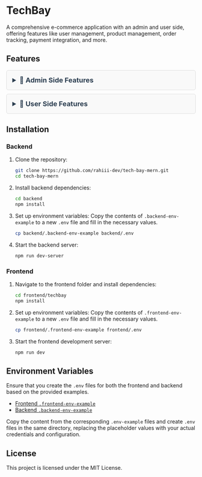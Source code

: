 # TechBay

A comprehensive e-commerce application with an admin and user side, offering features like user management, product management, order tracking, payment integration, and more.

## Features

<details style="margin-bottom: 10px; padding: 10px; border: 1px solid #ddd; border-radius: 5px; background-color: #f9f9f9;">
  <summary style="font-size: 18px; font-weight: bold; cursor: pointer; padding: 5px; color: #2c3e50;">
    🚀 <strong>Admin Side Features</strong>
  </summary>
  <ul style="padding-left: 20px; line-height: 1.6; margin-top: 10px;">
    <li>Admin sign in</li>
    <li>User management (list users, block/unblock)</li>
    <li>Category management (add, edit, soft delete)</li>
    <li>Product management (add, edit, soft delete)</li>
    <li>Multiple images for products (minimum 3, cropped, resized before upload)</li>
    <li>Order management (list orders, change order status, cancel orders)</li>
    <li>Inventory/Stock management</li>
    <li>Offer module (product and category offers)</li>
    <li>Sales report (daily, weekly, yearly, custom date)</li>
    <li>Admin dashboard with charts (filter by yearly, monthly, etc.)</li>
    <li>Coupon management (create, delete)</li>
    <li>Best-selling products (top 10)</li>
  </ul>
</details>

<details style="margin-bottom: 10px; padding: 10px; border: 1px solid #ddd; border-radius: 5px; background-color: #f9f9f9;">
  <summary style="font-size: 18px; font-weight: bold; cursor: pointer; padding: 5px; color: #2c3e50;">
    🌟 <strong>User Side Features</strong>
  </summary>
  <ul style="padding-left: 20px; line-height: 1.6; margin-top: 10px;">
    <li>Home page</li>
    <li>User sign up & login with validation (OTP, Google, Facebook, etc.)</li>
    <li>Product listing and details (image zoom, ratings, price, stock, etc.)</li>
    <li>User profile management (details, addresses, orders, cancel orders)</li>
    <li>Cart management (add to cart, remove items, control quantity based on stock)</li>
    <li>Advanced search with sorting (popularity, price, ratings, etc.)</li>
    <li>Checkout page (multiple addresses, order with COD)</li>
    <li>Order management (history, status, cancellation, returns)</li>
    <li>Coupon management (apply, remove coupons)</li>
    <li>Wishlist management (add/remove products)</li>
    <li>Wallet for canceled orders</li>
    <li>Invoice download (PDF)</li>
    <li>Error handling for failed payments, retry option</li>
  </ul>
</details>


## Installation

### Backend

1. Clone the repository:
   ```bash
   git clone https://github.com/rahiii-dev/tech-bay-mern.git
   cd tech-bay-mern
   ```

2. Install backend dependencies:
   ```bash
   cd backend
   npm install
   ```

3. Set up environment variables:
   Copy the contents of `.backend-env-example` to a new `.env` file and fill in the necessary values.

   ```bash
   cp backend/.backend-env-example backend/.env
   ```

4. Start the backend server:
   ```bash
   npm run dev-server
   ```

### Frontend

1. Navigate to the frontend folder and install dependencies:
   ```bash
   cd frontend/techbay
   npm install
   ```

2. Set up environment variables:
   Copy the contents of `.frontend-env-example` to a new `.env` file and fill in the necessary values.

   ```bash
   cp frontend/.frontend-env-example frontend/.env
   ```

3. Start the frontend development server:
   ```bash
   npm run dev
   ```

## Environment Variables

Ensure that you create the `.env` files for both the frontend and backend based on the provided examples.

- [Frontend `.frontend-env-example`](./frontend/frontend-env-example)
- [Backend `.backend-env-example`](./backend/backend-env-example)

Copy the content from the corresponding `.env-example` files and create `.env` files in the same directory, replacing the placeholder values with your actual credentials and configuration.

## License

This project is licensed under the MIT License.
